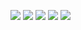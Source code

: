     
[![](https://raw.githubusercontent.com/sajjadjim/github-profile-summary-cards-example/master/profile-summary-card-output/github_dark/0-profile-details.svg)](https://github.com/sajjadjim/github-profile-summary-cards)
[![](https://raw.githubusercontent.com/sajjadjim/github-profile-summary-cards-example/master/profile-summary-card-output/github_dark/1-repos-per-language.svg)](https://github.com/sajjadjim/github-profile-summary-cards) [![](https://raw.githubusercontent.com/sajjadjim/github-profile-summary-cards-example/master/profile-summary-card-output/github_dark/2-most-commit-language.svg)](https://github.com/sajjadjim/github-profile-summary-cards)
[![](https://raw.githubusercontent.com/sajjadjim/github-profile-summary-cards-example/master/profile-summary-card-output/github_dark/3-stats.svg)](https://github.com/sajjadjim/github-profile-summary-cards) [![](https://raw.githubusercontent.com/sajjadjim/github-profile-summary-cards-example/master/profile-summary-card-output/github_dark/4-productive-time.svg)](https://github.com/sajjadjim/github-profile-summary-cards) 

  
